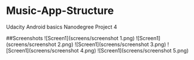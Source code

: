 # Music-App-Structure
Udacity Android basics Nanodegree Project 4

##Screenshots
![Screen1](screens/screenshot 1.png)
![Screen1](screens/screenshot 2.png)
![Screen1](screens/screenshot 3.png)
![Screen1](screens/screenshot 4.png)
![Screen1](screens/screenshot 5.png)
